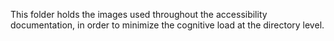 This folder holds the images used throughout the accessibility documentation, in order to minimize the cognitive load at the directory level.
